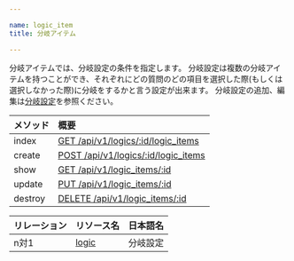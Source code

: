 ```yaml
---

name: logic_item
title: 分岐アイテム

---
```


分岐アイテムでは、分岐設定の条件を指定します。
分岐設定は複数の分岐アイテムを持つことができ、それぞれにどの質問のどの項目を選択した際(もしくは選択しなかった際)に分岐をするかと言う設定が出来ます。
分岐設定の追加、編集は[分岐設定](#logic)を参照ください。

|メソッド|概要|
|:---|:---|
|index|[GET /api/v1/logics/:id/logic_items](#logic_item_index)|
|create|[POST /api/v1/logics/:id/logic_items](#logic_item_create)|
|show|[GET /api/v1/logic_items/:id](#logic_item_show)|
|update|[PUT /api/v1/logic_items/:id](#logic_item_update)|
|destroy|[DELETE /api/v1/logic_items/:id](#logic_item_delete)|

|リレーション|リソース名|日本語名|
|:---|:---|:---|
|n対1|[logic](#logic)|分岐設定|
